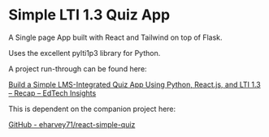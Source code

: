 # Simple LTI 1.3 Quiz App

A Single page App built with React and Tailwind on top of Flask.

Uses the excellent pylti1p3 library for Python.

A project run-through can be found here:

[Build a Simple LMS-Integrated Quiz App Using Python, React.js, and LTI 1.3 – Recap &#8211; EdTech Insights](https://edutechdev.com/2023/11/26/build-a-simple-lms-integrated-quiz-app-using-python-react-js-and-lti-1-3-recap/)

This is dependent on the companion project here:

[GitHub - eharvey71/react-simple-quiz](https://github.com/eharvey71/react-simple-quiz)
